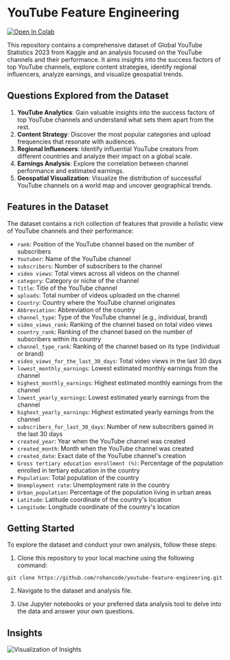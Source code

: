 # YouTube Feature Engineering

[![Open In Colab](https://colab.research.google.com/assets/colab-badge.svg)](https://colab.research.google.com/github/rohancode/youtube-feature-engineering/blob/main/YouTube_Insights.ipynb)

This repository contains a comprehensive dataset of Global YouTube Statistics 2023 from Kaggle and an analysis focused on the YouTube channels and their performance. It aims insights into the success factors of top YouTube channels, explore content strategies, identify regional influencers, analyze earnings, and visualize geospatial trends.

## Questions Explored from the Dataset

1. **YouTube Analytics**: Gain valuable insights into the success factors of top YouTube channels and understand what sets them apart from the rest.
2. **Content Strategy**: Discover the most popular categories and upload frequencies that resonate with audiences.
3. **Regional Influencers**: Identify influential YouTube creators from different countries and analyze their impact on a global scale.
4. **Earnings Analysis**: Explore the correlation between channel performance and estimated earnings.
5. **Geospatial Visualization**: Visualize the distribution of successful YouTube channels on a world map and uncover geographical trends.

## Features in the Dataset

The dataset contains a rich collection of features that provide a holistic view of YouTube channels and their performance:

- `rank`: Position of the YouTube channel based on the number of subscribers
- `Youtuber`: Name of the YouTube channel
- `subscribers`: Number of subscribers to the channel
- `video views`: Total views across all videos on the channel
- `category`: Category or niche of the channel
- `Title`: Title of the YouTube channel
- `uploads`: Total number of videos uploaded on the channel
- `Country`: Country where the YouTube channel originates
- `Abbreviation`: Abbreviation of the country
- `channel_type`: Type of the YouTube channel (e.g., individual, brand)
- `video_views_rank`: Ranking of the channel based on total video views
- `country_rank`: Ranking of the channel based on the number of subscribers within its country
- `channel_type_rank`: Ranking of the channel based on its type (individual or brand)
- `video_views_for_the_last_30_days`: Total video views in the last 30 days
- `lowest_monthly_earnings`: Lowest estimated monthly earnings from the channel
- `highest_monthly_earnings`: Highest estimated monthly earnings from the channel
- `lowest_yearly_earnings`: Lowest estimated yearly earnings from the channel
- `highest_yearly_earnings`: Highest estimated yearly earnings from the channel
- `subscribers_for_last_30_days`: Number of new subscribers gained in the last 30 days
- `created_year`: Year when the YouTube channel was created
- `created_month`: Month when the YouTube channel was created
- `created_date`: Exact date of the YouTube channel's creation
- `Gross tertiary education enrollment (%)`: Percentage of the population enrolled in tertiary education in the country
- `Population`: Total population of the country
- `Unemployment rate`: Unemployment rate in the country
- `Urban_population`: Percentage of the population living in urban areas
- `Latitude`: Latitude coordinate of the country's location
- `Longitude`: Longitude coordinate of the country's location

## Getting Started

To explore the dataset and conduct your own analysis, follow these steps:

1. Clone this repository to your local machine using the following command:

```git clone https://github.com/rohancode/youtube-feature-engineering.git```

2. Navigate to the dataset and analysis file.

3. Use Jupyter notebooks or your preferred data analysis tool to delve into the data and answer your own questions.

## Insights

![Visualization of Insights](https://github.com/rohancode/youtube-feature-engineering/blob/main/YouTube_Insights.gif)
